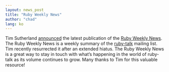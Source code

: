 ```yaml
---
layout: news_post
title: "Ruby Weekly News"
author: "chad"
lang: ko
---
```


Tim Sutherland [announced][1] the latest publication of the [Ruby Weekly
News][2]. The Ruby Weekly News is a weekly summary of the [ruby-talk][3]
mailing list. Tim recently resurrected it after an extended hiatus. The
Ruby Weekly News is a great way to stay in touch with what’s happening
in the world of ruby-talk as its volume continues to grow. Many thanks
to Tim for this valuable resource!



[1]: http://ruby-talk.org/cgi-bin/scat.rb/ruby/ruby-talk/131807
[2]: http://rubygarden.org/ruby/ruby?RubyNews/2005-02-14
[3]: http://www.ruby-talk.org
